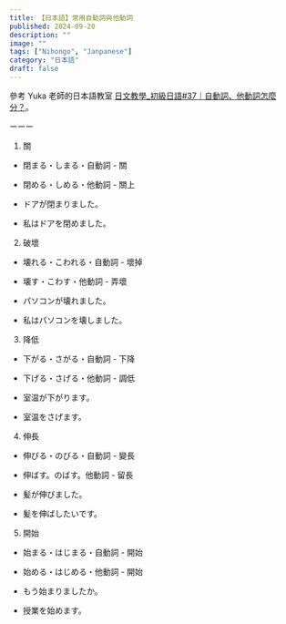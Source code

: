 ```yaml
---
title: 【日本語】常用自動詞與他動詞
published: 2024-09-20
description: ""
image: ""
tags: ["Nihongo", "Janpanese"]
category: "日本語"
draft: false
---
```


參考 Yuka 老師的日本語教室 [日文教學_初級日語#37｜自動詞、他動詞怎麼分？](https://www.youtube.com/watch?v=sSdDfu4UknA)。

ーーー

1. 關

- 閉まる・しまる・自動詞 - 關
- 閉める・しめる・他動詞 - 關上

- ドアが閉まりました。
- 私はドアを閉めました。

2. 破壞

- 壊れる・こわれる・自動詞 - 壞掉
- 壊す・こわす・他動詞 - 弄壞

- パソコンが壊れました。
- 私はパソコンを壊しました。

3. 降低

- 下がる・さがる・自動詞 - 下降
- 下げる・さげる・他動詞 - 調低

- 室温が下がります。
- 室温をさげます。

4. 伸長

- 伸びる・のびる・自動詞 - 變長
- 伸ばす。のばす。他動詞 - 留長

- 髪が伸びました。
- 髪を伸ばしたいです。

5. 開始

- 始まる・はじまる・自動詞 - 開始
- 始める・はじめる・他動詞 - 開始

- もう始まりましたか。
- 授業を始めます。